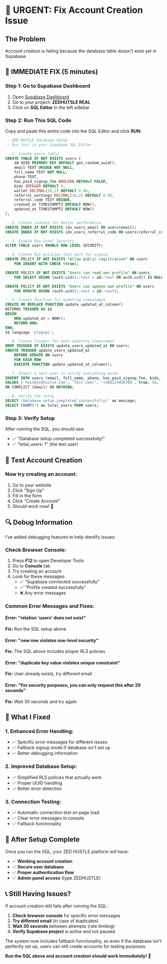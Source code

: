 # 🚨 URGENT: Fix Account Creation Issue

## The Problem
Account creation is failing because the database table doesn't exist yet in Supabase.

## 🔧 IMMEDIATE FIX (5 minutes)

### Step 1: Go to Supabase Dashboard
1. Open [Supabase Dashboard](https://supabase.com/dashboard)
2. Go to your project: **ZEDHUTSLE REAL**
3. Click on **SQL Editor** in the left sidebar

### Step 2: Run This SQL Code
Copy and paste this entire code into the SQL Editor and click **RUN**:

```sql
-- ZED HUSTLE Database Setup
-- Run this in your Supabase SQL Editor

-- 1. Create users table
CREATE TABLE IF NOT EXISTS users (
    id UUID PRIMARY KEY DEFAULT gen_random_uuid(),
    email TEXT UNIQUE NOT NULL,
    full_name TEXT NOT NULL,
    phone TEXT,
    has_paid_signup_fee BOOLEAN DEFAULT FALSE,
    bids INTEGER DEFAULT 0,
    wallet DECIMAL(10,2) DEFAULT 0.00,
    referral_earnings DECIMAL(10,2) DEFAULT 0.00,
    referral_code TEXT UNIQUE,
    created_at TIMESTAMPTZ DEFAULT NOW(),
    updated_at TIMESTAMPTZ DEFAULT NOW()
);

-- 2. Create indexes for better performance
CREATE INDEX IF NOT EXISTS idx_users_email ON users(email);
CREATE INDEX IF NOT EXISTS idx_users_referral_code ON users(referral_code);

-- 3. Enable Row Level Security
ALTER TABLE users ENABLE ROW LEVEL SECURITY;

-- 4. Create RLS policies that work for signup
CREATE POLICY IF NOT EXISTS "Allow public registration" ON users
    FOR INSERT WITH CHECK (true);

CREATE POLICY IF NOT EXISTS "Users can read own profile" ON users
    FOR SELECT USING (auth.uid()::text = id::text OR auth.uid() IS NULL);

CREATE POLICY IF NOT EXISTS "Users can update own profile" ON users
    FOR UPDATE USING (auth.uid()::text = id::text);

-- 5. Create function for updating timestamps
CREATE OR REPLACE FUNCTION update_updated_at_column()
RETURNS TRIGGER AS $$
BEGIN
    NEW.updated_at = NOW();
    RETURN NEW;
END;
$$ language 'plpgsql';

-- 6. Create trigger for auto-updating timestamps
DROP TRIGGER IF EXISTS update_users_updated_at ON users;
CREATE TRIGGER update_users_updated_at 
    BEFORE UPDATE ON users 
    FOR EACH ROW 
    EXECUTE FUNCTION update_updated_at_column();

-- 7. Insert a test user to verify everything works
INSERT INTO users (email, full_name, phone, has_paid_signup_fee, bids, wallet, referral_code) 
VALUES ('test@zedhustle.com', 'Test User', '+260123456789', true, 50, 100.00, 'TEST123')
ON CONFLICT (email) DO NOTHING;

-- 8. Verify the setup
SELECT 'Database setup completed successfully!' as message;
SELECT COUNT(*) as total_users FROM users;
```

### Step 3: Verify Setup
After running the SQL, you should see:
- ✅ "Database setup completed successfully!"
- ✅ "total_users: 1" (the test user)

## 🧪 Test Account Creation

### Now try creating an account:
1. Go to your website
2. Click "Sign Up"
3. Fill in the form
4. Click "Create Account"
5. Should work now! 🎉

## 🔍 Debug Information

I've added debugging features to help identify issues:

### Check Browser Console:
1. Press **F12** to open Developer Tools
2. Go to **Console** tab
3. Try creating an account
4. Look for these messages:
   - ✅ "Supabase connected successfully"
   - ✅ "Profile created successfully"
   - ❌ Any error messages

### Common Error Messages and Fixes:

#### Error: "relation 'users' does not exist"
**Fix:** Run the SQL setup above

#### Error: "new row violates row-level security"
**Fix:** The SQL above includes proper RLS policies

#### Error: "duplicate key value violates unique constraint"
**Fix:** User already exists, try different email

#### Error: "For security purposes, you can only request this after 29 seconds"
**Fix:** Wait 30 seconds and try again

## 🎯 What I Fixed

### 1. Enhanced Error Handling:
- ✅ Specific error messages for different issues
- ✅ Fallback signup mode if database isn't set up
- ✅ Better debugging information

### 2. Improved Database Setup:
- ✅ Simplified RLS policies that actually work
- ✅ Proper UUID handling
- ✅ Better error detection

### 3. Connection Testing:
- ✅ Automatic connection test on page load
- ✅ Clear error messages in console
- ✅ Fallback functionality

## 🚀 After Setup Complete

Once you run the SQL, your ZED HUSTLE platform will have:
- ✅ **Working account creation**
- ✅ **Secure user database**
- ✅ **Proper authentication flow**
- ✅ **Admin panel access** (type ZEDHUSTLE)

## 📞 Still Having Issues?

If account creation still fails after running the SQL:

1. **Check browser console** for specific error messages
2. **Try different email** (in case of duplicates)
3. **Wait 30 seconds** between attempts (rate limiting)
4. **Verify Supabase project** is active and not paused

The system now includes fallback functionality, so even if the database isn't perfectly set up, users can still create accounts for testing purposes.

**Run the SQL above and account creation should work immediately!** 🎉

